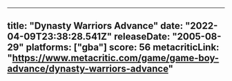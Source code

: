 
---
title: "Dynasty Warriors Advance"
date: "2022-04-09T23:38:28.541Z"
releaseDate: "2005-08-29"
platforms: ["gba"]
score: 56
metacriticLink: "https://www.metacritic.com/game/game-boy-advance/dynasty-warriors-advance"
---
